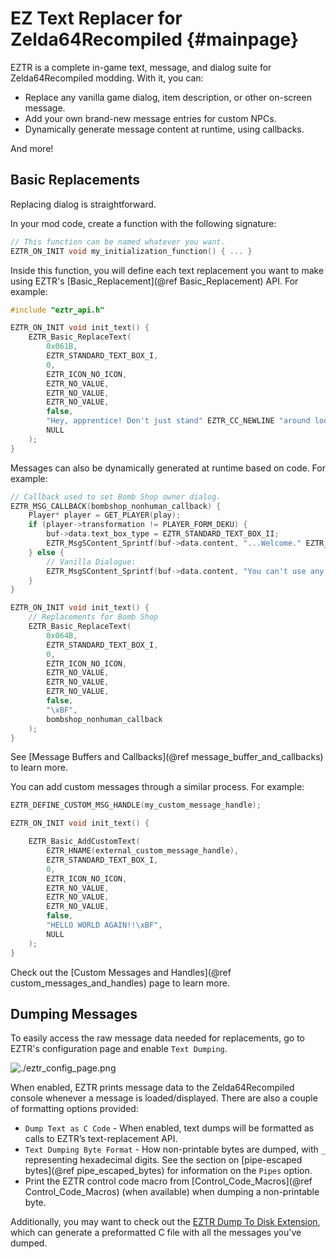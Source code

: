 # EZ Text Replacer for Zelda64Recompiled {#mainpage}

EZTR is a complete in-game text, message, and dialog suite for Zelda64Recompiled modding. With it, you can:

* Replace any vanilla game dialog, item description, or other on-screen message.
* Add your own brand-new message entries for custom NPCs.
* Dynamically generate message content at runtime, using callbacks.

And more!

## Basic Replacements

Replacing dialog is straightforward.

In your mod code, create a function with the following signature:

```C
// This function can be named whatever you want.
EZTR_ON_INIT void my_initialization_function() { ... }
```

Inside this function, you will define each text replacement you want to make using EZTR's [Basic_Replacement](@ref Basic_Replacement) API. For example:

```C
#include "eztr_api.h"

EZTR_ON_INIT void init_text() {
    EZTR_Basic_ReplaceText(
        0x061B,
        EZTR_STANDARD_TEXT_BOX_I,
        0,
        EZTR_ICON_NO_ICON,
        EZTR_NO_VALUE,
        EZTR_NO_VALUE,
        EZTR_NO_VALUE,
        false,
        "Hey, apprentice! Don't just stand" EZTR_CC_NEWLINE "around lookin' at the sky all" EZTR_CC_NEWLINE "day!" EZTR_CC_EVENT2 EZTR_CC_END,
        NULL
    );
}
```

Messages can also be dynamically generated at runtime based on code. For example:

```C
// Callback used to set Bomb Shop owner dialog.
EZTR_MSG_CALLBACK(bombshop_nonhuman_callback) {
    Player* player = GET_PLAYER(play);
    if (player->transformation != PLAYER_FORM_DEKU) {
        buf->data.text_box_type = EZTR_STANDARD_TEXT_BOX_II;
        EZTR_MsgSContent_Sprintf(buf->data.content, "...Welcome." EZTR_CC_EVENT EZTR_CC_END);
    } else {
        // Vanilla Dialogue:
        EZTR_MsgSContent_Sprintf(buf->data.content, "You can't use any of them, but" EZTR_CC_NEWLINE "feel free to look around." EZTR_CC_EVENT EZTR_CC_END);
    }
}

EZTR_ON_INIT void init_text() {
    // Replacements for Bomb Shop
    EZTR_Basic_ReplaceText(
        0x064B,
        EZTR_STANDARD_TEXT_BOX_I,
        0,
        EZTR_ICON_NO_ICON,
        EZTR_NO_VALUE,
        EZTR_NO_VALUE,
        EZTR_NO_VALUE,
        false,
        "\xBF",
        bombshop_nonhuman_callback
    );
}
```

See [Message Buffers and Callbacks](@ref message_buffer_and_callbacks) to learn more.

You can add custom messages through a similar process. For example:

```C
EZTR_DEFINE_CUSTOM_MSG_HANDLE(my_custom_message_handle);

EZTR_ON_INIT void init_text() {

    EZTR_Basic_AddCustomText(
        EZTR_HNAME(external_custom_message_handle),
        EZTR_STANDARD_TEXT_BOX_I, 
        0, 
        EZTR_ICON_NO_ICON, 
        EZTR_NO_VALUE, 
        EZTR_NO_VALUE, 
        EZTR_NO_VALUE, 
        false, 
        "HELLO WORLD AGAIN!!\xBF", 
        NULL
    );
}
```

Check out the [Custom Messages and Handles](@ref custom_messages_and_handles) page to learn more.

## Dumping Messages

To easily access the raw message data needed for replacements, go to EZTR's configuration page and enable `Text Dumping`.

![./eztr_config_page.png](./eztr_config_page.png)

When enabled, EZTR prints message data to the Zelda64Recompiled console whenever a message is loaded/displayed. There are also a couple of formatting options provided:

* `Dump Text as C Code` - When enabled, text dumps will be formatted as calls to EZTR’s text-replacement API.
* `Text Dumping Byte Format` - How non-printable bytes are dumped, with `_` representing hexadecimal digits. See the section on [pipe-escaped bytes](@ref pipe_escaped_bytes) for information on the `Pipes` option.
* Print the EZTR control code macro from [Control_Code_Macros](@ref Control_Code_Macros) (when available) when dumping a non-printable byte.

Additionally, you may want to check out the [EZTR Dump To Disk Extension](https://thunderstore.io/c/zelda-64-recompiled/p/LT_Schmiddy/EZTR_Dump_To_Disk_Extention/), which can generate a preformatted C file with all the messages you've dumped.
